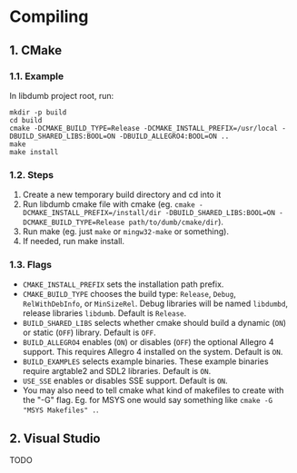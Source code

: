 # Compiling

## 1. CMake

### 1.1. Example

In libdumb project root, run:
```
mkdir -p build
cd build
cmake -DCMAKE_BUILD_TYPE=Release -DCMAKE_INSTALL_PREFIX=/usr/local -DBUILD_SHARED_LIBS:BOOL=ON -DBUILD_ALLEGRO4:BOOL=ON ..
make
make install
```

### 1.2. Steps

1. Create a new temporary build directory and cd into it
2. Run libdumb cmake file with cmake (eg. `cmake -DCMAKE_INSTALL_PREFIX=/install/dir -DBUILD_SHARED_LIBS:BOOL=ON -DCMAKE_BUILD_TYPE=Release path/to/dumb/cmake/dir`).
3. Run make (eg. just `make` or `mingw32-make` or something).
4. If needed, run make install.

### 1.3. Flags

* `CMAKE_INSTALL_PREFIX` sets the installation path prefix.
* `CMAKE_BUILD_TYPE` chooses the build type: `Release`, `Debug`, `RelWithDebInfo`, or `MinSizeRel`. Debug libraries will be named `libdumbd`, release libraries `libdumb`. Default is `Release`.
* `BUILD_SHARED_LIBS` selects whether cmake should build a dynamic (`ON`) or static (`OFF`) library. Default is `OFF`.
* `BUILD_ALLEGRO4` enables (`ON`) or disables (`OFF`) the optional Allegro 4 support. This requires Allegro 4 installed on the system. Default is `ON`.
* `BUILD_EXAMPLES` selects example binaries. These example binaries require argtable2 and SDL2 libraries. Default is `ON`.
* `USE_SSE` enables or disables SSE support. Default is `ON`.
* You may also need to tell cmake what kind of makefiles to create with the "-G" flag. Eg. for MSYS one would say something like `cmake -G "MSYS Makefiles" .`.

## 2. Visual Studio

TODO
